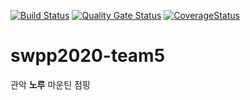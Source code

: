 [![Build
Status](https://travis-ci.org/swsnu/swpp2020-team5.svg?branch=main)](https://travis-ci.org/swsnu/swpp2020-team5)
[![Quality Gate
Status](https://sonarcloud.io/api/project_badges/measure?project=swsnu_swpp2020-team5&metric=alert_status)](https://sonarcloud.io/dashboard?id=swsnu_swpp2020-team5)
[![CoverageStatus](https://coveralls.io/repos/github/swsnu/swpp2020-team5/badge.svg?branch=main)](https://coveralls.io/github/swsnu/swpp2020-team5?branch=main)
# swpp2020-team5
 관악 **노루** 마운틴 점핑 
 
